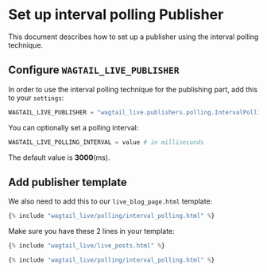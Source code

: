 # Set up interval polling Publisher

This document describes how to set up a publisher using the interval polling technique.

## Configure `WAGTAIL_LIVE_PUBLISHER`

In order to use the interval polling technique for the publishing part, add this to your `settings`:
```python
WAGTAIL_LIVE_PUBLISHER = "wagtail_live.publishers.polling.IntervalPollingPublisher"
```

You can optionally set a polling interval:
```python
WAGTAIL_LIVE_POLLING_INTERVAL = value # in milliseconds
```
The default value is **3000**(ms).

## Add publisher template

We also need to add this to our `live_blog_page.html` template:
```python
{% include "wagtail_live/polling/interval_polling.html" %}
```

Make sure you have these 2 lines in your template:
```python
{% include "wagtail_live/live_posts.html" %}

{% include "wagtail_live/polling/interval_polling.html" %}
```
